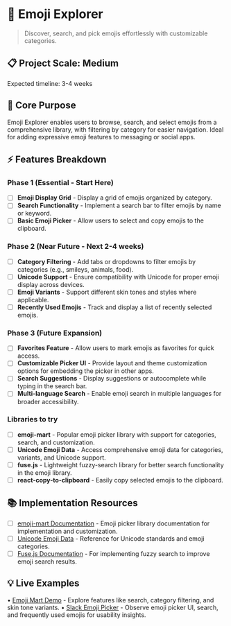 # 🎯 Emoji Explorer
> Discover, search, and pick emojis effortlessly with customizable categories.

## 📋 Project Scale: Medium
Expected timeline: 3-4 weeks

## 🎯 Core Purpose
Emoji Explorer enables users to browse, search, and select emojis from a comprehensive library, with filtering by category for easier navigation. Ideal for adding expressive emoji features to messaging or social apps.

## ⚡ Features Breakdown

### Phase 1 (Essential - Start Here)
- [ ] **Emoji Display Grid** - Display a grid of emojis organized by category.
- [ ] **Search Functionality** - Implement a search bar to filter emojis by name or keyword.
- [ ] **Basic Emoji Picker** - Allow users to select and copy emojis to the clipboard.

### Phase 2 (Near Future - Next 2-4 weeks)
- [ ] **Category Filtering** - Add tabs or dropdowns to filter emojis by categories (e.g., smileys, animals, food).
- [ ] **Unicode Support** - Ensure compatibility with Unicode for proper emoji display across devices.
- [ ] **Emoji Variants** - Support different skin tones and styles where applicable.
- [ ] **Recently Used Emojis** - Track and display a list of recently selected emojis.

### Phase 3 (Future Expansion)
- [ ] **Favorites Feature** - Allow users to mark emojis as favorites for quick access.
- [ ] **Customizable Picker UI** - Provide layout and theme customization options for embedding the picker in other apps.
- [ ] **Search Suggestions** - Display suggestions or autocomplete while typing in the search bar.
- [ ] **Multi-language Search** - Enable emoji search in multiple languages for broader accessibility.

### Libraries to try
- [ ] **emoji-mart** - Popular emoji picker library with support for categories, search, and customization.
- [ ] **Unicode Emoji Data** - Access comprehensive emoji data for categories, variants, and Unicode support.
- [ ] **fuse.js** - Lightweight fuzzy-search library for better search functionality in the emoji library.
- [ ] **react-copy-to-clipboard** - Easily copy selected emojis to the clipboard.

## 📚 Implementation Resources
- [ ] [emoji-mart Documentation](https://github.com/missive/emoji-mart) - Emoji picker library documentation for implementation and customization.
- [ ] [Unicode Emoji Data](https://unicode.org/emoji/charts/full-emoji-list.html) - Reference for Unicode standards and emoji categories.
- [ ] [Fuse.js Documentation](https://fusejs.io/) - For implementing fuzzy search to improve emoji search results.

## 💡 Live Examples
• [Emoji Mart Demo](https://missive.github.io/emoji-mart/) - Explore features like search, category filtering, and skin tone variants.
• [Slack Emoji Picker](https://slack.com/) - Observe emoji picker UI, search, and frequently used emojis for usability insights.